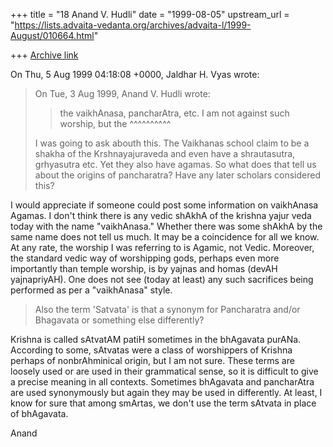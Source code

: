 +++
title = "18 Anand V. Hudli"
date = "1999-08-05"
upstream_url = "https://lists.advaita-vedanta.org/archives/advaita-l/1999-August/010664.html"

+++
[Archive link](https://lists.advaita-vedanta.org/archives/advaita-l/1999-August/010664.html)

On Thu, 5 Aug 1999 04:18:08 +0000, Jaldhar H. Vyas <jaldhar at BRAINCELLS.COM>
wrote:

>On Tue, 3 Aug 1999, Anand V. Hudli wrote:
>
>>   the vaikhAnasa, pancharAtra, etc. I am not against such worship, but
the
>        ^^^^^^^^^^
>
>I was going to ask abouth this.  The Vaikhanas school claim to be a shakha
>of the Krshnayajuraveda and even have a shrautasutra, grhyasutra etc.  Yet
>they also have agamas.  So what does that tell us about the origins of
>pancharatra?  Have any later scholars considered this?

 I would appreciate if someone could post some information on
 vaikhAnasa Agamas. I don't think there is any vedic shAkhA of the
 krishna yajur veda today with the name "vaikhAnasa." Whether there was
 some shAkhA by the same name does not tell us much. It may be a
 coincidence for all we know. At any rate, the worship I was referring to
 is Agamic, not Vedic. Moreover, the standard vedic way of worshipping
 gods, perhaps even more importantly than temple worship, is by yajnas
 and homas (devAH yajnapriyAH). One does not see (today at least) any such
 sacrifices being performed as per a "vaikhAnasa" style.

>
>Also the term 'Satvata' is that a synonym for Pancharatra and/or Bhagavata
>or something else differently?
>
 Krishna is called sAtvatAM patiH sometimes in the bhAgavata purANa.
 According to some, sAtvatas were a class of worshippers of Krishna perhaps
 of nonbrAhminical origin, but I am not sure. These terms are loosely used
 or are used in their grammatical sense, so it is difficult to give a
 precise meaning in all contexts. Sometimes bhAgavata and pancharAtra
 are used synonymously but again they may be used in differently. At least,
 I know for sure that among smArtas, we don't use the term sAtvata in place
 of bhAgavata.

 Anand

